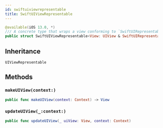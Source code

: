 ```yaml
---
id: swiftuiviewrepresentable 
title: SwiftUIViewRepresentable
--- 
```


``` swift
@available(iOS 13.0, *)
/// A concrete type that wraps a view conforming to `SwiftUIRepresentable` and enables using it in SwiftUI via `UIViewRepresentable`
public struct SwiftUIViewRepresentable<View: UIView & SwiftUIRepresentable>: UIViewRepresentable 
```

## Inheritance

`UIViewRepresentable`

## Methods

### `makeUIView(context:)`

``` swift
public func makeUIView(context: Context) -> View 
```

### `updateUIView(_:context:)`

``` swift
public func updateUIView(_ uiView: View, context: Context) 
```
